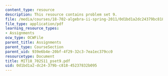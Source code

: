 ```yaml
---
content_type: resource
description: This resource contains problem set 9.
file: /media/courses/18-702-algebra-ii-spring-2011/0d1bd1a2dc24379bc81845237832b095_MIT18_702S11_pset9.pdf
file_type: application/pdf
learning_resource_types:
- Assignments
ocw_type: OCWFile
parent_title: Assignments
parent_type: CourseSection
parent_uid: 939e6b4e-20bf-4f29-32c3-7ea1ec379cc0
resourcetype: Document
title: MIT18_702S11_pset9.pdf
uid: 0d1bd1a2-dc24-379b-c818-45237832b095
---
```

